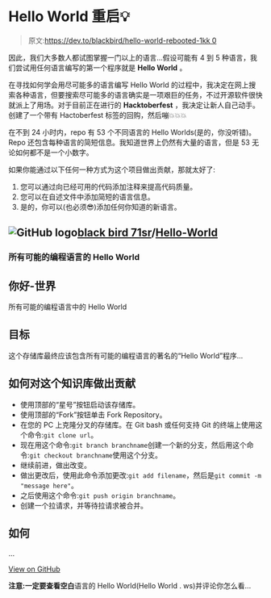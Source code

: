 # Hello World 重启💡

> 原文:[https://dev.to/blackbird/hello-world-rebooted-1kk 0](https://dev.to/blackbird/hello-world-rebooted--1kk0)

因此，我们大多数人都试图掌握一门以上的语言...假设可能有 4 到 5 种语言，我们尝试用任何语言编写的第一个程序就是 **Hello World** 。

在寻找如何学会用尽可能多的语言编写 Hello World 的过程中，我决定在网上搜索各种语言，但要搜索尽可能多的语言确实是一项艰巨的任务，不过开源软件很快就派上了用场。对于目前正在进行的 **Hacktoberfest** ，我决定让新人自己动手。创建了一个带有 Hactoberfest 标签的回购，然后嘣💥💥💥

在不到 24 小时内，repo 有 53 个不同语言的 Hello Worlds(是的，你没听错)。Repo 还包含每种语言的简短信息。我知道世界上仍然有大量的语言，但是 53 无论如何都不是一个小数字。

如果你能通过以下任何一种方式为这个项目做出贡献，那就太好了:

1.  您可以通过向已经可用的代码添加注释来提高代码质量。
2.  您可以在自述文件中添加简短的语言信息。
3.  是的，你可以(也必须😎)添加任何你知道的新语言。

## ![GitHub logo](../Images/375dfcc32199b4dedf2b526645c27ff7.png)[black bird 71sr](https://github.com/blackbird71SR)/[Hello-World](https://github.com/blackbird71SR/Hello-World)

### 所有可能的编程语言的 Hello World

<article class="markdown-body entry-content p-5" itemprop="text">

# 你好-世界

所有可能的编程语言中的 Hello World

## 目标

这个存储库最终应该包含所有可能的编程语言的著名的“Hello World”程序...

## 如何对这个知识库做出贡献

*   使用顶部的“星号”按钮启动该存储库。
*   使用顶部的“Fork”按钮单击 Fork Repository。
*   在您的 PC 上克隆分叉的存储库。在 Git bash 或任何支持 Git 的终端上使用这个命令:`git clone url`。
*   现在用这个命令:`git branch branchname`创建一个新的分支，然后用这个命令:`git checkout branchname`使用这个分支。
*   继续前进，做出改变。
*   做出更改后，使用此命令添加更改:`git add filename`，然后是`git commit -m "message here"`。
*   之后使用这个命令:`git push origin branchname`。
*   创建一个拉请求，并等待拉请求被合并。

## 如何

…</article>

[View on GitHub](https://github.com/blackbird71SR/Hello-World)

**注意:**一定要查看**空白**语言的 Hello World(Hello World . ws)并评论你怎么看...